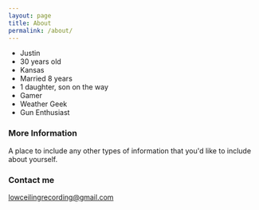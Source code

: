 ```yaml
---
layout: page
title: About
permalink: /about/
---
```


- Justin
- 30 years old
- Kansas
- Married 8 years
- 1 daughter, son on the way
- Gamer
- Weather Geek
- Gun Enthusiast

### More Information

A place to include any other types of information that you'd like to include about yourself.

### Contact me

[lowceilingrecording@gmail.com](mailto:lowceilingrecording@gmail.com)